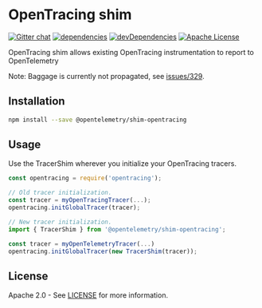 # OpenTracing shim
[![Gitter chat][gitter-image]][gitter-url]
[![dependencies][dependencies-image]][dependencies-url]
[![devDependencies][devDependencies-image]][devDependencies-url]
[![Apache License][license-image]][license-image]

OpenTracing shim allows existing OpenTracing instrumentation to report to OpenTelemetry

Note: Baggage is currently not propagated, see [issues/329](https://github.com/open-telemetry/opentelemetry-js/issues/329).

## Installation

```bash
npm install --save @opentelemetry/shim-opentracing
```

## Usage

Use the TracerShim wherever you initialize your OpenTracing tracers.

```javascript
const opentracing = require('opentracing');

// Old tracer initialization.
const tracer = myOpenTracingTracer(...);
opentracing.initGlobalTracer(tracer);

// New tracer initialization.
import { TracerShim } from '@opentelemetry/shim-opentracing';

const tracer = myOpenTelemetryTracer(...)
opentracing.initGlobalTracer(new TracerShim(tracer));

```


## License

Apache 2.0 - See [LICENSE][license-url] for more information.

[gitter-image]: https://badges.gitter.im/open-telemetry/opentelemetry-js.svg
[gitter-url]: https://gitter.im/open-telemetry/opentelemetry-node?utm_source=badge&utm_medium=badge&utm_campaign=pr-badge&utm_content=badge
[license-url]: https://github.com/open-telemetry/opentelemetry-js/blob/master/LICENSE
[license-image]: https://img.shields.io/badge/license-Apache_2.0-green.svg?style=flat
[dependencies-image]: https://david-dm.org/open-telemetry/opentelemetry-js/status.svg?path=packages/opentelemetry-tracer-basic
[dependencies-url]: https://david-dm.org/open-telemetry/opentelemetry-js?path=packages%2Fopentelemetry-tracer-basic
[devDependencies-image]: https://david-dm.org/open-telemetry/opentelemetry-js/dev-status.svg?path=packages/opentelemetry-tracer-basic
[devDependencies-url]: https://david-dm.org/open-telemetry/opentelemetry-js?path=packages%2Fopentelemetry-tracer-basic&type=dev
